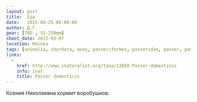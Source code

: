 ```yaml
---
layout: post
title:  Еда
date:   2015-08-25 00:00:00
author: Д.Г.
gear: [70D , 55-250mm]
shoot_date: 2015-03-07
location: Москва
tags: [animalia, chordata, aves, passeriformes, passeridae, passer, passer domesticus]
links:
  -
    href: http://www.inaturalist.org/taxa/13858-Passer-domesticus
    info: inat
    title: Passer domesticus
---
```


Ксения Николаевна кормит воробушков.
